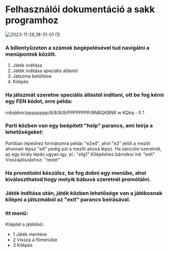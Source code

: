 # Felhasználói dokumentáció a sakk programhoz

![2023-11-26_18-31-01 (1)](https://github.com/user-attachments/assets/2d4da652-a16d-4ee8-8685-96cdb885fd84)


### A billentyűzeten a számok begépelésével tud navigálni a menüpontok között.
 1. Játék indítása
 2. Játék indítása speciális állástól
 3. Játszma betöltése
 4. Kilépés
### Ha játszmát szeretne speciális állástól indítani, ott be fog kérni egy FEN kódot, erre példa:
rnbqkbnr/pppppppp/8/8/8/8/PPPPPPPP/RNBQKBNR w KQkq - 0 1
### Parti közben van egy beépített "help" parancs, ami leírja a lehetőségeket:
Partiban lépéshez formátumra példa: "e2e4", ahol "e2" jelöli a mezőt ahonnan lépsz "e4" pedig azt a
mezőt ahová lépsz. Ha sáncolni szeretnél, az egy király lépés ugyan így. pl.: "e1g1" Kilépéshez bármikor
írd: "exit" Visszajátszáshoz: "nezet"
### Ha promótolni készülsz, be fog dobni egy menübe, ahol kiválaszthatod hogy melyik bábuvá szeretnél promótálni.
### Játék indítása után, játék közben lehetősége van a játékosnak kilépni a játszmából az "exit" parancs beírásával.
### Itt menü:
Kiléptél a játékból.
- 1 Játék mentése
- 2 Vissza a főmenübe
- 3 Kilépés
